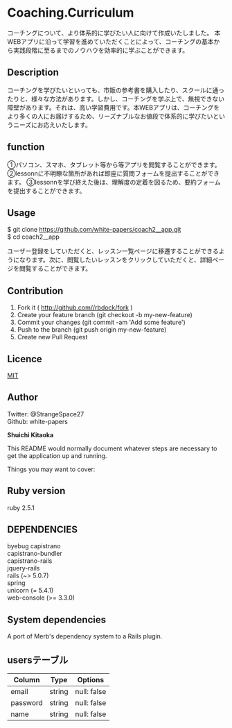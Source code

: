 # Coaching.Curriculum

コーチングについて、より体系的に学びたい人に向けて作成いたしました。
本WEBアプリに沿って学習を進めていただくことによって、コーチングの基本から実践段階に至るまでのノウハウを効率的に学ぶことができます。

## Description
コーチングを学びたいといっても、市販の参考書を購入したり、スクールに通ったりと、様々な方法があります。しかし、コーチングを学ぶ上で、無視できない障壁があります。それは、高い学習費用です。本WEBアプリは、コーチングをより多くの人にお届けするため、リーズナブルなお値段で体系的に学びたいというニーズにお応えいたします。

## function
①パソコン、スマホ、タブレット等から等アプリを閲覧することができます。
②lessonnに不明瞭な箇所があれば即座に質問フォームを提出することができます。
③lessonnを学び終えた後は、理解度の定着を図るため、要約フォームを提出することができます。

## Usage
$ git clone https://github.com/white-papers/coach2__app.git  
$ cd coach2__app

ユーザー登録をしていただくと、レッスン一覧ページに移遷することができるようになります。次に、閲覧したいレッスンをクリックしていただくと、詳細ページを閲覧することができます。

## Contribution
1. Fork it ( http://github.com//rbdock/fork )
2. Create your feature branch (git checkout -b my-new-feature)
3. Commit your changes (git commit -am 'Add some feature')
4. Push to the branch (git push origin my-new-feature)
5. Create new Pull Request

## Licence

[MIT](https://github.com/tcnksm/tool/blob/master/LICENCE)

## Author
Twitter: @StrangeSpace27  
Github: white-papers

__Shuichi Kitaoka__

This README would normally document whatever steps are necessary to get the
application up and running.

Things you may want to cover:

## Ruby version
ruby 2.5.1

## DEPENDENCIES
byebug
capistrano  
capistrano-bundler  
capistrano-rails  
jquery-rails  
rails (~> 5.0.7)  
spring  
unicorn (= 5.4.1)  
web-console (>= 3.3.0)

## System dependencies
A port of Merb's dependency system to a Rails plugin.

## usersテーブル
|Column|Type|Options|
|------|----|-------|
|email|string|null: false|
|password|string|null: false|
|name|string|null: false|
